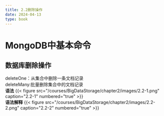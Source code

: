 ```yaml
---
title: 2.2删除操作
date: 2024-04-13
type: book
---
```

# MongoDB中基本命令

## 数据库删除操作
  deleteOne：从集合中删除一条文档记录  
  deleteMany:批量删除集合中的文档记录  
**语法**
{{< figure src="/courses/BigDataStorage/chapter2/images/2.2-1.png" caption="2.2-1" numbered="true" >}}  
**语法解释**
{{< figure src="/courses/BigDataStorage/chapter2/images/2.2-2.png" caption="2.2-2" numbered="true" >}}  
